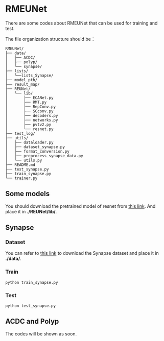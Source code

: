 # RMEUNet
There are some codes about RMEUNet that can be used for training and test.


The file organization structure should be：

```
RMEUNet/
├── data/
│   ├── ACDC/
│   ├── polyp/
│   └── synapse/
├── lists/ 
│   └──lists_Synapse/
├── model_pth/
├── result_map/
├── REUNet/
│   └── lib/
│       ├── ECANet.py
│       ├── RMT.py
│       ├── RepConv.py
│       ├── SCconv.py
│       ├── decoders.py
│       ├── networks.py
│       ├── pvtv2.py
│       └── resnet.py
├── test_log/
├── utils/
│   ├── dataloader.py
│   ├── dataset_synapse.py
│   ├── format_conversion.py
│   ├── preprocess_synapse_data.py
│   └── utils.py
├── README.md
├── test_synapse.py
├── train_synapse.py
└── trainer.py
```
## Some models
You should download the pretrained model of resnet from [this link](https://download.pytorch.org/models/).
And place it in  **./REUNet/lib/**.
## Synapse
### Dataset
You can refer to [this link](https://github.com/Beckschen/TransUNet/blob/main/datasets/README.md) to download the Synapse dataset and place it in **./data/**.
### Train 
```
python train_synapse.py
```
### Test
```
python test_synapse.py
```
## ACDC and Polyp
The codes will be shown as soon.
